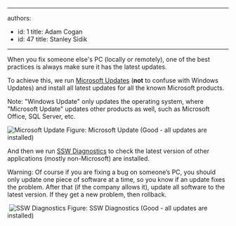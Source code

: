 

---
authors:
  - id: 1
    title: Adam Cogan
  - id: 47
    title: Stanley Sidik
---




<span class='intro'> 
  <p>When you fix someone else's PC (locally or remotely), one of the best practices is always make sure it has the latest updates. </p>
 </span>


  <p>To achieve this, we run <a shape="rect" href="http&#58;//www.ssw.com.au/ssw/Redirect/MicrosoftUpdate.htm">Microsoft Updates</a> (<strong>not</strong> to confuse with Windows Updates) and install all latest updates for all the known Microsoft products.</p>
<p>Note&#58; &quot;Windows Update&quot; only updates the operating system, where &quot;Microsoft Update&quot; updates other products as well, such as Microsoft Office, SQL Server, etc.</p>
<img class="ms-rteCustom-ImageArea" style="border-bottom&#58;0px solid;border-left&#58;0px solid;border-top&#58;0px solid;border-right&#58;0px solid;" alt="Microsoft Update" src="/Management/RulesToSuccessfulProjects/PublishingImages/MicrosoftUpdateGood.gif" border="0" /> <span class="ms-rteCustom-FigureGood">Figure&#58; Microsoft Update (Good - all updates are installed)</span>
<p>And&#160;then we run <a shape="rect" href="http&#58;//www.ssw.com.au/ssw/Diagnostics">SSW Diagnostics</a> to&#160;check the latest version of other applications (mostly non-Microsoft) are installed.</p>
<p>Warning&#58; Of course if you are fixing a bug on someone’s PC, you should only update one piece of software at a time, so you know if an update fixes the problem. After that (if the company allows it), update all software to the latest version. If they get a new problem, then rollback.</p>
&#160;<img class="ms-rteCustom-ImageArea" style="border-bottom&#58;0px solid;border-left&#58;0px solid;border-top&#58;0px solid;border-right&#58;0px solid;" alt="SSW Diagnostics" src="/Management/RulesToSuccessfulProjects/PublishingImages/DiagnosticsGood_small.jpg" border="0" /> <span class="ms-rteCustom-FigureGood">Figure&#58; SSW Diagnostics (Good - all updates are installed)</span> 



